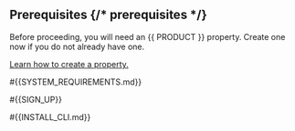 ## Prerequisites {/* prerequisites */}

Before proceeding, you will need an {{ PRODUCT }} property. Create one now if you do not already have one.

[Learn how to create a property.](/guides/getting_started)

#{{SYSTEM_REQUIREMENTS.md}}

#{{SIGN_UP}}

#{{INSTALL_CLI.md}}
